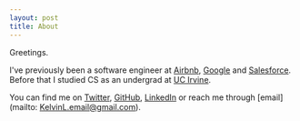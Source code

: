 ```yaml
---
layout: post 
title: About
---
```


Greetings.

I've previously been a software engineer at [Airbnb](https://www.airbnb.com), [Google](https://www.google.com) and [Salesforce](https://www.salesforce.com). Before that I studied CS as an undergrad at [UC Irvine](https://www.uci.edu).

You can find me on [Twitter](https://www.twitter.com/kelvin_tweets), [GitHub](https://www.github.com/kelvin-git), [LinkedIn](https://www.linkedin.com/in/kelvin-lee-74bb7024) or reach me through [email](mailto: KelvinL.email@gmail.com).
